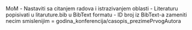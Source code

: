 МоМ
	- Nastaviti sa citanjem radova i istrazivanjem oblasti
	- Literaturu popisivati u litaruture.bib u BibText formatu
	- ID broj iz BibText-a zameniti necim smislenijim = godina_konferencija/casopis_prezimePrvogAutora